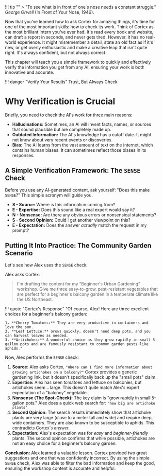 !!! tip ""
    > "To see what is in front of one's nose needs a constant struggle." _George Orwell_ (In Front of Your Nose, 1946).

Now that you've learned how to ask Cortex for amazing things, it's time for one of the most important skills: how to check its work. Think of Cortex as the most brilliant intern you've ever had. It's read every book and website, can draft a report in seconds, and never gets tired. However, it has no real-world experience. It might misremember a detail, state an old fact as if it's new, or get overly enthusiastic and make a creative leap that isn't quite right. It's always confident, but not always correct.

This chapter will teach you a simple framework to quickly and effectively verify the information you get from any AI, ensuring your work is both innovative and accurate.

!!! danger "Verify Your Results"
    Trust, But Always Check

# Why Verification is Crucial

Briefly, you need to check the AI's work for three main reasons:

- **Hallucinations:** Sometimes, an AI will invent facts, names, or sources that sound plausible but are completely made up.
- **Outdated Information:** The AI's knowledge has a cutoff date. It might not know about very recent events or discoveries.
- **Bias:** The AI learns from the vast amount of text on the internet, which contains human biases. It can sometimes reflect those biases in its responses.

## A Simple Verification Framework: The `SENSE` Check

Before you use any AI-generated content, ask yourself: "Does this make `SENSE`?" This simple acronym will guide you.

- **S - Source:** Where is this information coming from?
- **E - Expertise:** Does this sound like a real expert would say it?
- **N - Nonsense:** Are there any obvious errors or nonsensical statements?
- **S - Second Opinion:** Could I get another viewpoint on this?
- **E - Expectation:** Does the answer _actually_ match the request in my prompt?

## Putting It Into Practice: The Community Garden Scenario

Let's see how Alex uses the `SENSE` check.

Alex asks Cortex:

> I'm drafting the content for my "Beginner's Urban Gardening" workshop. Give me three easy-to-grow, pest-resistant vegetables that are perfect for a beginner's balcony garden in a temperate climate like the US Northeast.

!!! quote "Cortex's Response"
    "Of course, Alex! Here are three excellent choices for a beginner's balcony garden:

    1. **Cherry Tomatoes:** They are very productive in containers and love the sun.
    2. **Leaf Lettuce:** Grows quickly, doesn't need deep pots, and you can harvest leaves as needed.
    3. **Artichokes:** A wonderful choice as they grow rapidly in small 5-gallon pots and are famously resistant to common garden pests like aphids."

Now, Alex performs the `SENSE` check:

1. **Source:** Alex asks Cortex, `"Where can I find more information about growing artichokes on a balcony?"` Cortex provides a generic gardening link, but it doesn't specifically back up the "small pots" claim.
2. **Expertise:** Alex has seen tomatoes and lettuce on balconies, but artichokes seem... large. This doesn't quite match Alex's expert expectation of a "balcony" vegetable.
3. **Nonsense (The Spot-Check):** The key claim is "grow rapidly in small 5-gallon pots." Alex does a quick web search for: `"how big are artichoke plants"`
4. **Second Opinion:** The search results immediately show that artichoke plants are very large (close to a meter tall and wide) and require deep, wide containers. They are also known to be susceptible to aphids. This contradicts Cortex's answer.
5. **Expectation:** Alex's expectation was for _easy_ and _beginner-friendly_ plants. The second opinion confirms that while possible, artichokes are not an easy choice for a beginner's balcony garden.

**Conclusion:** Alex learned a valuable lesson. Cortex provided two great suggestions and one that was confidently incorrect. By using the simple `SENSE` check, Alex was able to filter the bad information and keep the good, ensuring the workshop content is accurate and helpful.
